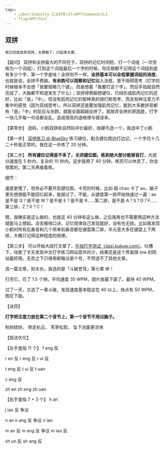 ```yaml
---
tags:
    - Label/Industry-工业科学/IT/APP/Command/CLI
    - flag/APP/Text
---
```


## 双拼

    我已彻底放弃双拼，太费脑了，打起来太累。

【疑问】
双拼和全拼最大的不同在于，双拼的记忆时间短，打一个词组（一次空格为一个词组），打到这个词组最后一个字的时候，你压根都不记得这个词组到底有多少个字、第一个字是啥！全拼则不一样，**全拼基本可以全程掌握词组的进度**。也就是说，全拼不费脑，**有余韵可以观察和记忆**输入法框，更不阻碍思考（打字的时候根本不会想「我要按哪几个键」，而是想着「我要打这个字」，然后手指就自然完成了，大脑都不知道发生了什么）；双拼得费脑想键位，已经形成肌肉记忆的还好，比如「是」「中」，但没有肌肉记忆的那种真的很打断思考，而且有种注意力不集中的感觉（因为双线思考）。所以双拼还是要加强肌肉记忆，能到大多数拼音都有「是」「中」的反应与余韵，就能全面超越全拼了。我放弃全拼的原因是，打字一快几乎每一句话都会乱，造成很高的退格律与错误率。

【第零步】
选码，小鹤双拼和自然码评价最好，抛硬币选一个，我选中了小鹤

【第一步】
[双拼练习 @ BlueSky](https://api.ihint.me/shuang/) 练习键位，配合键位图边打边记，一个字花十几二十秒是正常的。我在这一步练了 20 分钟。

【第二步】
**所有键位记得差不多了，关闭键位图，练到绝大部分能够盲打**，大部分速度在 5 秒内，复杂的 10 秒内。这步我用了 40 分钟。练完可以休息了，你会很累的，第二天再接着练。

细节：

速度更慢了，但务必不要开启键位图，卡壳的时候，比如 超 chao 卡了 ao，脑子里先想想能不能回忆起来，能就过了。不能，从键盘第一排开始快速过一遍：ao 是不是 Q？是不是 W？是不是 E？是不是 R......第二排，是不是 A？S？D？F......第三排，Z？X？C！

嗯，我确实是这么做的，也就这 40 分钟有这么做，之后我再也不需要用这种方法就能马上想起。没去被啥口诀，记忆规律自己发现就好，没有也无妨。比如我发现小鹤的所有后鼻音和几个简单前鼻音都在键盘第二排，半元音大多在键盘上下两排，大概只记得这种程度的规律。

【第三步】
可以开始大段打文章了，[在线打字测试（dazi.kukuw.com）](https://dazi.kukuw.com/)。吐槽下，咕歌了半天发现中文打字练习网站意外的少，结果还是这个界面很 low 的网站最好用。无奈之下只得用邮箱注册个号，不然选不了其他文章。

选一篇文章，别太长。我选的是「斗破苍穹」第七章 休！

打完它，花了 1.5 个钟。平均速度 35 WPM，图片放最下面了。最快 40 WPM。

过了一天，又选了一章斗破，发现速度基本稳定在 40 以上，快点有 50 WPM，图在下面。



【诀窍】

**打字把注意力放在第二个音节上，第一个音节不用过脑子。**

秋树缤纷，
带走杭云，
苇草松软，
坠下池面更凉快


【指法优化】

【左手食指 11 个】
f eng    反

r en    反
r eng    反
r ui    反

t eng    反
t ui    反
t uan

c eng    反

zh en
zh eng
zh uan

【右手食指 7 + 3 个】
h an

j iao    反    争议

n an
n ang    反    争议
n ian

m an    反
m ang    反    争议
m iao    反

sh un    反
sh ang    反
